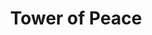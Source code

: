 ---
pid: llb37
title: Tower of Peace
location_transcription: Kelly Drive
coordinates: "[-75.196392, 39.9928]"
zipcode: 
gen_neighborhood: 
neighborhood: 
outside_phl: 
age: 
age_range: 
instagram: 
image_file_name: llb_37.jpg
proposal_transcription: Something on the scale of the statue of liberty on Kelly Drive
  (Statue in Water)
topic: Uplifting
topic_summary: '0'
type: Sculpture Statue
keywords_other: peace
credit: 
image_labels: 
twitter: 
facebook: 
permalink: "/monuments/llb37/"
layout: item-page
---